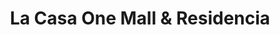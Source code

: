 ---
title: "La Casa One Mall & Residencia"
url: /karachi/la-casa-one-mall-and-residencia/
shop: mall
---